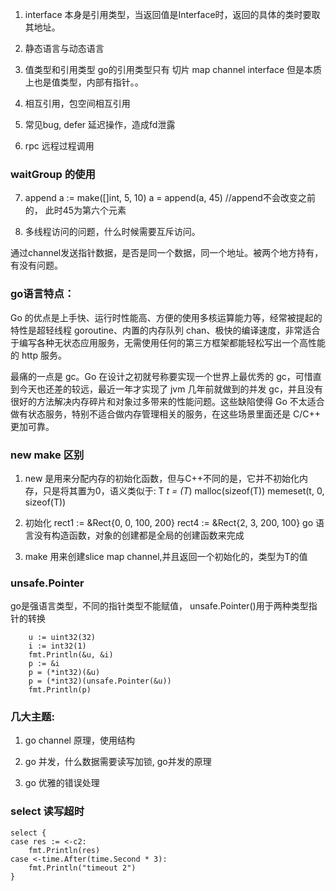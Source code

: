 1. interface 本身是引用类型，当返回值是Interface时，返回的具体的类时要取其地址。

2. 静态语言与动态语言

3. 值类型和引用类型
    go的引用类型只有 切片 map channel interface 但是本质上也是值类型，内部有指针。。

4. 相互引用，包空间相互引用


5. 常见bug,
defer 延迟操作，造成fd泄露


6. rpc 远程过程调用

### waitGroup 的使用

7. append
a := make([]int, 5, 10)
a = append(a, 45) //append不会改变之前的， 此时45为第六个元素

8. 多线程访问的问题，什么时候需要互斥访问。

通过channel发送指针数据，是否是同一个数据，同一个地址。被两个地方持有，有没有问题。


###  go语言特点：
Go 的优点是上手快、运行时性能高、方便的使用多核运算能力等，经常被提起的特性是超轻线程 goroutine、内置的内存队列 chan、极快的编译速度，非常适合于编写各种无状态应用服务，无需使用任何的第三方框架都能轻松写出一个高性能的 http 服务。

最痛的一点是 gc。Go 在设计之初就号称要实现一个世界上最优秀的 gc，可惜直到今天也还差的较远，最近一年才实现了 jvm 几年前就做到的并发 gc，并且没有很好的方法解决内存碎片和对象过多带来的性能问题。这些缺陷使得 Go 不太适合做有状态服务，特别不适合做内存管理相关的服务，在这些场景里面还是 C/C++ 更加可靠。

### new make 区别
1. new
 是用来分配内存的初始化函数，但与C++不同的是，它并不初始化内存，只是将其置为0，语义类似于:
    T *t = (T*) malloc(sizeof(T))
    memeset(t, 0, sizeof(T))

2. 初始化
    rect1 := &Rect{0, 0, 100, 200}
    rect4 := &Rect{2, 3, 200, 100}
    go 语言没有构造函数，对象的创建都是全局的创建函数来完成
3. make
    用来创建slice map channel,并且返回一个初始化的，类型为T的值

### unsafe.Pointer

go是强语言类型，不同的指针类型不能赋值， unsafe.Pointer()用于两种类型指针的转换
```
    u := uint32(32)
	i := int32(1)
	fmt.Println(&u, &i)
	p := &i
	p = (*int32)(&u)
	p = (*int32)(unsafe.Pointer(&u))
	fmt.Println(p)
```

### 几大主题:

1. go channel 原理，使用结构

2. go 并发，什么数据需要读写加锁, go并发的原理

3. go 优雅的错误处理


### select 读写超时

```
select {
case res := <-c2:
    fmt.Println(res)
case <-time.After(time.Second * 3):
    fmt.Println("timeout 2")
}
```
